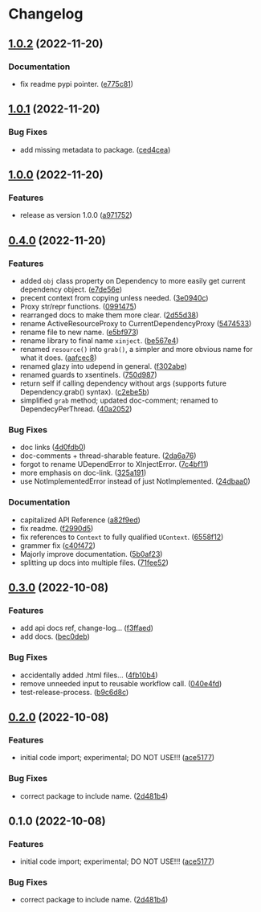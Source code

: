 # Changelog

## [1.0.2](https://github.com/xyngular/py-xinject/compare/v1.0.1...v1.0.2) (2022-11-20)


### Documentation

* fix readme pypi pointer. ([e775c81](https://github.com/xyngular/py-xinject/commit/e775c8126e5f7419796102271797ea3479b1c1f3))

## [1.0.1](https://github.com/xyngular/py-xinject/compare/v1.0.0...v1.0.1) (2022-11-20)


### Bug Fixes

* add missing metadata to package. ([ced4cea](https://github.com/xyngular/py-xinject/commit/ced4cea1a53287d4d2e7206d0e2b7a4ea71b2e3c))

## [1.0.0](https://github.com/xyngular/py-xinject/compare/v0.4.0...v1.0.0) (2022-11-20)


### Features

* release as version 1.0.0 ([a971752](https://github.com/xyngular/py-xinject/commit/a971752c0a4c6d189d048969ec79a7ff06a537bb))

## [0.4.0](https://github.com/xyngular/py-xinject/compare/v0.3.0...v0.4.0) (2022-11-20)


### Features

* added `obj` class property on Dependency to more easily get current dependency object. ([e7de56e](https://github.com/xyngular/py-xinject/commit/e7de56e84c657a98ea47fedf3d3021b51f218eec))
* precent context from copying unless needed. ([3e0940c](https://github.com/xyngular/py-xinject/commit/3e0940c0ce215397127078b68e2d3acf2cf2d4c3))
* Proxy str/repr functions. ([0991475](https://github.com/xyngular/py-xinject/commit/0991475a25f71fd8c4891baa9d5fe6cbb5a794a0))
* rearranged docs to make them more clear. ([2d55d38](https://github.com/xyngular/py-xinject/commit/2d55d388b1bcd61675befc9f55c2976d87961eaf))
* rename ActiveResourceProxy to CurrentDependencyProxy ([5474533](https://github.com/xyngular/py-xinject/commit/5474533fc34fe11c55146ffd228254879a1e0edb))
* rename file to new name. ([e5bf973](https://github.com/xyngular/py-xinject/commit/e5bf97399975dbd312aa828a196d63e8cb7bcfb4))
* rename library to final name `xinject`. ([be567e4](https://github.com/xyngular/py-xinject/commit/be567e4b84a6d7c47eef7df2685abf6187cc6ffb))
* renamed `resource()` into `grab()`, a simpler and more obvious name for what it does. ([aafcec8](https://github.com/xyngular/py-xinject/commit/aafcec82d53d19c94e18523755de8e8ed269a9c6))
* renamed glazy into udepend in general. ([f302abe](https://github.com/xyngular/py-xinject/commit/f302abefba6b87fa109068a50d2fd49c6c7866f9))
* renamed guards to xsentinels. ([750d987](https://github.com/xyngular/py-xinject/commit/750d98771ea41a35c52d258d4ba7c6433e15d544))
* return self if calling dependency without args (supports future Dependency.grab() syntax). ([c2ebe5b](https://github.com/xyngular/py-xinject/commit/c2ebe5b2f801c59592afd15c229eac5f85c1b70d))
* simplified `grab` method; updated doc-comment; renamed to DependecyPerThread. ([40a2052](https://github.com/xyngular/py-xinject/commit/40a2052f07e14258bcacb2fce52dba0895f50814))


### Bug Fixes

* doc links ([4d0fdb0](https://github.com/xyngular/py-xinject/commit/4d0fdb03a525de5d892d8b560075b774de33aa84))
* doc-comments + thread-sharable feature. ([2da6a76](https://github.com/xyngular/py-xinject/commit/2da6a764d57077ba5a1315a54b1ec099b84f50cf))
* forgot to rename UDependError to XInjectError. ([7c4bf11](https://github.com/xyngular/py-xinject/commit/7c4bf1184b3d3864fe2d27bf73a8253d5df8e0dd))
* more emphasis on doc-link. ([325a191](https://github.com/xyngular/py-xinject/commit/325a191dd92a4c2b21cb7b0eec80f9c77e183b4c))
* use NotImplementedError instead of just NotImplemented. ([24dbaa0](https://github.com/xyngular/py-xinject/commit/24dbaa0a4fd32c52b65c60271771e64fafc2d4ee))


### Documentation

* capitalized API Reference ([a82f9ed](https://github.com/xyngular/py-xinject/commit/a82f9edf89ef3594620ecfbbc616829db56e902c))
* fix readme. ([f2990d5](https://github.com/xyngular/py-xinject/commit/f2990d554552a0eaa8b5e58c2bc2b98269a1d638))
* fix references to `Context` to fully qualified `UContext`. ([6558f12](https://github.com/xyngular/py-xinject/commit/6558f124b96a0957c1fa46bd5bfe4bee0748aac8))
* grammer fix ([c40f472](https://github.com/xyngular/py-xinject/commit/c40f472eaddeeaa4e2360d999b76f91a1260a858))
* Majorly improve documentation. ([5b0af23](https://github.com/xyngular/py-xinject/commit/5b0af2332d10c5b2fd041d81da437d4875f935ab))
* splitting up docs into multiple files. ([71fee52](https://github.com/xyngular/py-xinject/commit/71fee52dcea1e50b154d1f6b3e2b27ae5335bd8b))

## [0.3.0](https://github.com/xyngular/py-xinject/compare/v0.2.0...v0.3.0) (2022-10-08)


### Features

* add api docs ref, change-log... ([f3ffaed](https://github.com/xyngular/py-xinject/commit/f3ffaede7cdb3cae04c8144aa163c357a97cb864))
* add docs. ([bec0deb](https://github.com/xyngular/py-xinject/commit/bec0deb753f12a990f8fa79f75d44e529ad398d4))


### Bug Fixes

* accidentally added .html files... ([4fb10b4](https://github.com/xyngular/py-xinject/commit/4fb10b4a7358cd12b9bbb6c5c18cf30c55dabb0b))
* remove unneeded input to reusable workflow call. ([040e4fd](https://github.com/xyngular/py-xinject/commit/040e4fda9b4a5c69108d7bc9ec492621a7e10e64))
* test-release-process. ([b9c6d8c](https://github.com/xyngular/py-xinject/commit/b9c6d8cd7d4e0febef70296cf49728def5a6e19f))

## [0.2.0](https://github.com/xyngular/py-xinject/compare/v0.1.0...v0.2.0) (2022-10-08)


### Features

* initial code import; experimental; DO NOT USE!!! ([ace5177](https://github.com/xyngular/py-xinject/commit/ace517730bc4ff933386e01300b4050f6072ecfb))


### Bug Fixes

* correct package to include name. ([2d481b4](https://github.com/xyngular/py-xinject/commit/2d481b40f3000becfbbda6379ae52c74b89d8164))

## 0.1.0 (2022-10-08)


### Features

* initial code import; experimental; DO NOT USE!!! ([ace5177](https://github.com/xyngular/py-xinject/commit/ace517730bc4ff933386e01300b4050f6072ecfb))


### Bug Fixes

* correct package to include name. ([2d481b4](https://github.com/xyngular/py-xinject/commit/2d481b40f3000becfbbda6379ae52c74b89d8164))
